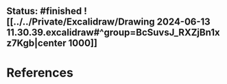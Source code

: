 Status: #finished 
![[../../Private/Excalidraw/Drawing 2024-06-13 11.30.39.excalidraw#^group=BcSuvsJ_RXZjBn1xz7Kgb|center 1000]]
---
# References
